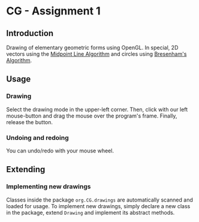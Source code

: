 # CG - Assignment 1

## Introduction

Drawing of elementary geometric forms using OpenGL.
In special, 2D vectors using the [Midpoint Line Algorithm](http://www.mat.univie.ac.at/~kriegl/Skripten/CG/node25.html)
and circles using [Bresenham's Algorithm](http://web.engr.oregonstate.edu/~sllu/bcircle.pdf).

## Usage

### Drawing
Select the drawing mode in the upper-left corner.
Then, click with our left mouse-button and drag the mouse over the program's frame.
Finally, release the button.

### Undoing and redoing
You can undo/redo with your mouse wheel.

## Extending

### Implementing new drawings

Classes inside the package `org.CG.drawings` are automatically scanned and loaded for usage.
To implement new drawings, simply declare a new class in the package,
extend `Drawing` and implement its abstract methods.
